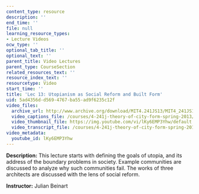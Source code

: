 ```yaml
---
content_type: resource
description: ''
end_time: ''
file: null
learning_resource_types:
- Lecture Videos
ocw_type: ''
optional_tab_title: ''
optional_text: ''
parent_title: Video Lectures
parent_type: CourseSection
related_resources_text: ''
resource_index_text: ''
resourcetype: Video
start_time: ''
title: 'Lec 13: Utopianism as Social Reform and Built Form'
uid: 5ad4356d-d569-4767-ba55-ad9f6235c12f
video_files:
  archive_url: http://www.archive.org/download/MIT4.241JS13/MIT4_241JS13_lec13_300k.mp4
  video_captions_file: /courses/4-241j-theory-of-city-form-spring-2013/18a56804c9655f6a972090cec1b364b7_lKy6EMP3Yhw.vtt
  video_thumbnail_file: https://img.youtube.com/vi/lKy6EMP3Yhw/default.jpg
  video_transcript_file: /courses/4-241j-theory-of-city-form-spring-2013/09977b8dbf646335ec1351c32f82b056_lKy6EMP3Yhw.pdf
video_metadata:
  youtube_id: lKy6EMP3Yhw
---
```


**Description:** This lecture starts with defining the goals of utopia, and its address of the boundary problems in society. Example communities are discussed to analyze why such communities fail. The works of three architects are discussed with the lens of social reform.

**Instructor:** Julian Beinart



